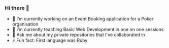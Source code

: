 ### Hi there 👋

- 🔭 I’m currently working on an Event Booking application for a Poker organisation
- 🌱 I’m currently teaching Basic Web Development in one on one sessions
- 💬 Ask me about my private repositories that I've collaborated in 
- ⚡ Fun fact: First language was Ruby

<!--
**JoshuaVanDaalen/JoshuaVanDaalen** is a ✨ _special_ ✨ repository because its `README.md` (this file) appears on your GitHub profile.

Here are some ideas to get you started:

- 🔭 I’m currently working on ...
- 🌱 I’m currently learning ...
- 👯 I’m looking to collaborate on ...
- 🤔 I’m looking for help with ...
- 💬 Ask me about ...
- 📫 How to reach me: ...
- 😄 Pronouns: ...
-->
